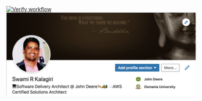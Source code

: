 [![Verify workflow](https://github.com/SwamiKalagiri/swamikalagiri/actions/workflows/verify_workflow.yml/badge.svg)](https://github.com/SwamiKalagiri/swamikalagiri/actions/workflows/verify_workflow.yml)
![business card](https://github.com/SwamiKalagiri/swamikalagiri/blob/master/profile.png)
